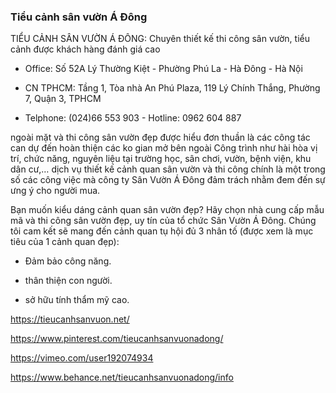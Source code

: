 ### Tiểu cảnh sân vườn Á Đông

TIỂU CẢNH SÂN VƯỜN Á ĐÔNG: Chuyên thiết kế thi công sân vườn, tiểu cảnh được khách hàng đánh giá cao

- Office: Số 52A Lý Thường Kiệt - Phường Phú La - Hà Đông - Hà Nội

- CN TPHCM: Tầng 1, Tòa nhà An Phú Plaza, 119 Lý Chính Thắng, Phường 7, Quận 3, TPHCM

- Telphone: (024)66 553 903 - Hotline: 0962 604 887

ngoài mặt và thi công sân vườn đẹp được hiểu đơn thuần là các công tác can dự đến hoàn thiện các ko gian mở bên ngoài Công trình như hài hòa vị trí, chức năng, nguyên liệu tại trường học, sân chơi, vườn, bệnh viện, khu dân cư,… dịch vụ thiết kế cảnh quan sân vườn và thi công chính là một trong số các công việc mà công ty Sân Vườn Á Đông đảm trách nhằm đem đến sự ưng ý cho người mua.

Bạn muốn kiểu dáng cảnh quan sân vườn đẹp? Hãy chọn nhà cung cấp mẫu mã và thi công sân vườn đẹp, uy tín của tổ chức Sân Vườn Á Đông. Chúng tôi cam kết sẽ mang đến cảnh quan tụ hội đủ 3 nhân tố (được xem là mục tiêu của 1 cảnh quan đẹp):

- Đảm bảo công năng.

- thân thiện con người.

- sở hữu tính thẩm mỹ cao.

https://tieucanhsanvuon.net/

https://www.pinterest.com/tieucanhsanvuonadong/

https://vimeo.com/user192074934

https://www.behance.net/tieucanhsanvuonadong/info
